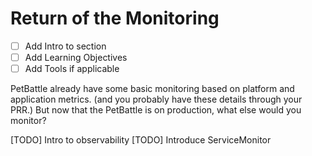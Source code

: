 # Return of the Monitoring

- [ ] Add Intro to section
- [ ] Add Learning Objectives
- [ ] Add Tools if applicable

PetBattle already have some basic monitoring based on platform and application metrics. (and you probably have these details through your PRR.) But now that the PetBattle is on production, what else would you monitor?  

[TODO] Intro to observability
[TODO] Introduce ServiceMonitor